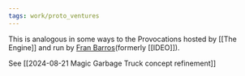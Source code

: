 ```yaml
---
tags: work/proto_ventures
---
```

This is analogous in some ways to the Provocations hosted by [[The Engine]] and run by [Fran Barros](https://theorg.com/org/the-engine/org-chart/fran-barros)(formerly [[IDEO]]).

See [[2024-08-21 Magic Garbage Truck concept refinement]]